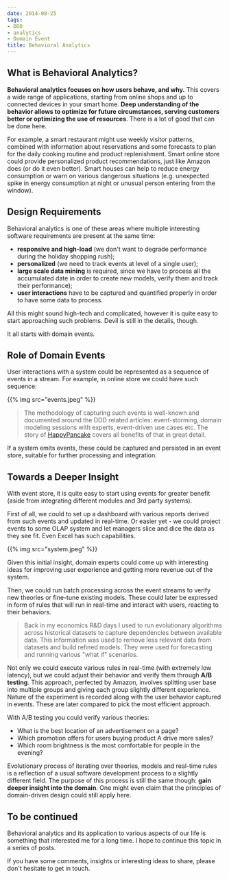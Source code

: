 ```yaml
---
date: 2014-08-25
tags:
- DDD
- analytics
- Domain Event
title: Behavioral Analytics
---
```

## What is Behavioral Analytics?

**Behavioral analytics focuses on how users behave, and why.** This
covers a wide range of applications, starting from online shops and up
to connected devices in your smart home. **Deep understanding of the
behavior allows to optimize for future circumstances, serving
customers better or optimizing the use of resources**. There is a lot
of good that can be done here.

For example, a smart restaurant might use weekly visitor patterns,
combined with information about reservations and some forecasts to
plan for the daily cooking routine and product replenishment. Smart
online store could provide personalized product recommendations, just
like Amazon does (or do it even better). Smart houses can help to
reduce energy consumption or warn on various dangerous situations
(e.g. unexpected spike in energy consumption at night or unusual
person entering from the window).

## Design Requirements

Behavioral analytics is one of these areas where multiple interesting
software requirements are present at the same time:

- **responsive and high-load** (we don't want to degrade performance
during the holiday shopping rush);
- **personalized** (we need to track events at level of a single
  user);
- **large scale data mining** is required, since we have to process
all the accumulated date in order to create new models, verify them
and track their performance);
- **user interactions** have to be captured and quantified properly
in order to have some data to process.

All this might sound high-tech and complicated, however it is quite
easy to start approaching such problems. Devil is still in the
details, though.

It all starts with domain events.

## Role of Domain Events

User interactions with a system could be represented as a sequence of
events in a stream. For example, in online store we could have such
sequence:

{{% img src="events.jpeg" %}}

> The methodology of capturing such events is well-known and
> documented around the DDD related articles: event-storming, domain
> modeling sessions with experts, event-driven use cases etc. The
> story of [HappyPancake](/long/happypancake/) covers all benefits of
> that in great detail.

If a system emits events, these could be captured and persisted in an
event store, suitable for further processing and integration.

## Towards a Deeper Insight

With event store, it is quite easy to start using events for greater
benefit (aside from integrating different modules and 3rd party systems).

First of all, we could to set up a dashboard with various reports
derived from such events and updated in real-time. Or easier yet - we
could project events to some OLAP system and let managers slice and
dice the data as they see fit. Even Excel has such capabilities.

{{% img src="system.jpeg" %}}

Given this initial insight, domain experts could come up with
interesting ideas for improving user experience and getting more
revenue out of the system.

Then, we could run batch processing across the event streams
to verify new theories or fine-tune existing models. These could later
be expressed in form of rules that will run in real-time and interact
with users, reacting to their behaviors.

> Back in my economics R&D days I used to run evolutionary algorithms
> across historical datasets to capture dependencies between available
> data. This information was used to remove less relevant data from
> datasets and build refined models. They were used for forecasting
> and running various "what if" scenarios.

Not only we could execute various rules in real-time (with extremely
low latency), but we could adjust their behavior and verify them
through **A/B testing**. This approach, perfected by Amazon, involves
splitting user base into multiple groups and giving each group
slightly different experience. Nature of the experiment is recorded
along with the user behavior captured in events. These are later
compared to pick the most efficient approach.

With A/B testing you could verify various theories:

- What is the best location of an advertisement on a page?
- Which promotion offers for users buying product A drive more sales?
- Which room brightness is the most comfortable for people in the
  evening?

Evolutionary process of iterating over theories, models and real-time
rules is a reflection of a usual software development process to a
slightly different field. The purpose of this process is still the
same though: **gain deeper insight into the domain**. One might even claim
that the principles of domain-driven design could still apply here.

## To be continued

Behavioral analytics and its application to various aspects of our
life is something that interested me for a long time. I hope to continue
this topic in a series of posts.

If you have some comments, insights or interesting ideas to share,
please don't hesitate to get in touch.
